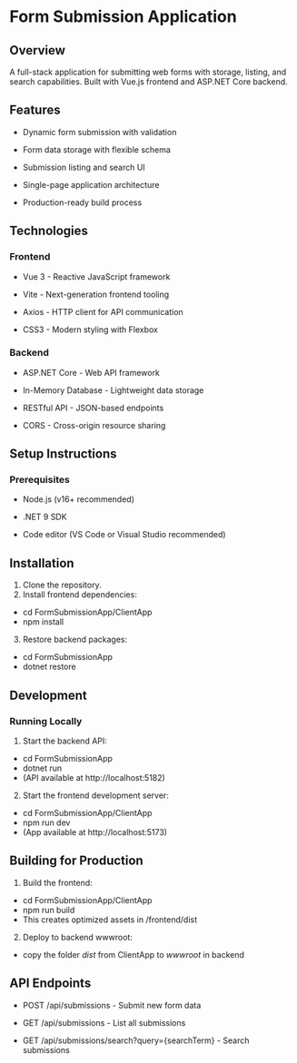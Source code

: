 ﻿# Form Submission Application

## Overview
A full-stack application for submitting web forms with storage, listing, and search capabilities. Built with Vue.js frontend and ASP.NET Core backend.

## Features
- Dynamic form submission with validation

- Form data storage with flexible schema

- Submission listing and search UI

- Single-page application architecture

- Production-ready build process

## Technologies
### Frontend
+ Vue 3 - Reactive JavaScript framework

+ Vite - Next-generation frontend tooling

+ Axios - HTTP client for API communication

+ CSS3 - Modern styling with Flexbox

### Backend
+ ASP.NET Core - Web API framework

+ In-Memory Database - Lightweight data storage

+ RESTful API - JSON-based endpoints
 
+ CORS - Cross-origin resource sharing

## Setup Instructions
### Prerequisites
- Node.js (v16+ recommended)

- .NET 9 SDK

- Code editor (VS Code or Visual Studio recommended)

## Installation
1. Clone the repository.
2. Install frontend dependencies: 

+ cd FormSubmissionApp/ClientApp
+ npm install

3. Restore backend packages:

+ cd FormSubmissionApp
+ dotnet restore

## Development
### Running Locally
1. Start the backend API:

+ cd FormSubmissionApp
+ dotnet run
+ (API available at http://localhost:5182)

2. Start the frontend development server:

+ cd FormSubmissionApp/ClientApp
+ npm run dev
+ (App available at http://localhost:5173)

## Building for Production
1. Build the frontend:

+ cd FormSubmissionApp/ClientApp
+ npm run build
+ This creates optimized assets in /frontend/dist

2. Deploy to backend wwwroot:

+ copy the folder *dist* from ClientApp to *wwwroot* in backend

## API Endpoints
- POST /api/submissions - Submit new form data

- GET /api/submissions - List all submissions

- GET /api/submissions/search?query={searchTerm} - Search submissions
